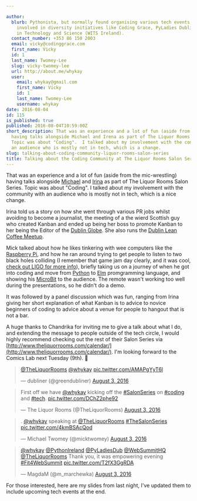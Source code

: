 ```yaml
---

author:
  blurb: Pythonista, but normally found organising various tech events, and now heavily
    involved in diversity initiatives like Coding Grace, PyLadies Dublin, and Women
    in Technology and Science (WITS Ireland).
  contact_number: +353 86 150 2003
  email: vicky@codinggrace.com
  first_name: Vicky
  id: 1
  last_name: Twomey-Lee
  slug: vicky-twomey-lee
  url: http://about.me/whykay
  user:
    email: whykay@gmail.com
    first_name: Vicky
    id: 1
    last_name: Twomey-Lee
    username: whykay
date: 2016-08-04
id: 115
is_published: true
published: 2016-08-04T10:59:00Z
short_description: That was an experience and a lot of fun (aside from the mic-wrestling)
  having talks alongside Michael and Irena as part of The Liquor Rooms Salon Series.
  Topic was about "Coding".  I talked about my involvement with the community with
  an audience who is mostly not in tech, which is a change.
slug: talking-about-coding-community-liquor-rooms-salon-series
title: Talking about the Coding Community at The Liquor Rooms Salon Series
---
```


That was an experience and a lot of fun (aside from the mic-wrestling) having talks alongside [Michael](https://twitter.com/micktwomey) and [Irina](https://twitter.com/strawbana) as part of The Liquor Rooms Salon Series. Topic was about "Coding". I talked about my involvement with the community with an audience who is mostly not in tech, which is a nice change. 

Irina told us a story on how she went through various PR jobs whilst avoiding to become a journalist, the meeting of a the wierd Scottish guy who created Kanban and ended up being her boss to promote Kanban to her being the Editor of the [Dublin Globe](http://www.dublinglobe.com/). She also runs the [Dublin Lean Coffee Meetup](http://www.meetup.com/Dublin-Lean-Coffee-Meetup/). 

Mick talked about how he likes tinkering with wee computers like the [Raspberry Pi](https://www.raspberrypi.org/), and how he ran around trying to get people to listen to two black holes colliding (I remember that game jam day clearly, and it was cool, [check out LIGO for more info](https://www.ligo.caltech.edu/page/educational-resources)), briefly taking us on a journey of when he got into coding and move from [Python](https://www.python.org/) to [Elm](http://elm-lang.org/) promgramming language, and showing his [MicroBit](https://www.microbit.co.uk/) to the audience. The remote wasn't working too well during the presentations, so he didn't do a demo.

It was followed by a panel discussion which was fun, ranging from Irina giving her short explanation of what Kanban is to advice to novice beginners of coding to advice about a venue for people to hangout that is not a bar.

A huge thanks to Chandrika for inviting me to give a talk about what I do, and extending the message to people outside of the tech circle, I would highly recommend checking out the rest of their Salon Series via [http://www.theliquorrooms.com/calendar/](http://www.theliquorrooms.com/calendar/). I'm looking forward to the Comics Lab next Tuesday (9th). 😬 

<blockquote class="twitter-tweet" data-lang="en"><p lang="und" dir="ltr"><a href="https://twitter.com/TheLiquorRooms">@TheLiquorRooms</a> <a href="https://twitter.com/whykay">@whykay</a> <a href="https://t.co/AMAPgYyT6l">pic.twitter.com/AMAPgYyT6l</a></p>&mdash; dubliner (@greendubliner) <a href="https://twitter.com/greendubliner/status/760905646044766208">August 3, 2016</a></blockquote>

<blockquote class="twitter-tweet" data-lang="en"><p lang="en" dir="ltr">First off we have <a href="https://twitter.com/whykay">@whykay</a> kicking off the <a href="https://twitter.com/hashtag/SalonSeries?src=hash">#SalonSeries</a> on <a href="https://twitter.com/hashtag/coding?src=hash">#coding</a> and <a href="https://twitter.com/hashtag/tech?src=hash">#tech</a>. <a href="https://t.co/DChZ2phe92">pic.twitter.com/DChZ2phe92</a></p>&mdash; The Liquor Rooms (@TheLiquorRooms) <a href="https://twitter.com/TheLiquorRooms/status/760904692394299392">August 3, 2016</a></blockquote>

<blockquote class="twitter-tweet" data-lang="en"><p lang="en" dir="ltr">. <a href="https://twitter.com/whykay">@whykay</a> speaking at <a href="https://twitter.com/TheLiquorRooms">@TheLiquorRooms</a> <a href="https://twitter.com/hashtag/TheSalonSeries?src=hash">#TheSalonSeries</a> <a href="https://t.co/4kmBSAcQod">pic.twitter.com/4kmBSAcQod</a></p>&mdash; Michael Twomey (@micktwomey) <a href="https://twitter.com/micktwomey/status/760908190808670209">August 3, 2016</a></blockquote>

<blockquote class="twitter-tweet" data-lang="en"><p lang="en" dir="ltr"><a href="https://twitter.com/whykay">@whykay</a> <a href="https://twitter.com/PythonIreland">@PythonIreland</a> <a href="https://twitter.com/PyLadiesDub">@PyLadiesDub</a> <a href="https://twitter.com/WebSummitHQ">@WebSummitHQ</a> <a href="https://twitter.com/TheLiquorRooms">@TheLiquorRooms</a> Thank you, it was empowering evening <a href="https://twitter.com/hashtag/Fit4WebSummit?src=hash">#Fit4WebSummit</a> <a href="https://t.co/T2fX3GgRDA">pic.twitter.com/T2fX3GgRDA</a></p>&mdash; MagdaM (@m_marchewka) <a href="https://twitter.com/m_marchewka/status/760985875211837440">August 3, 2016</a></blockquote>
<script async src="//platform.twitter.com/widgets.js" charset="utf-8"></script>

For those interested, here are my slides from last night, I've updated them to include upcoming tech events at the end.

<script async class="speakerdeck-embed" data-id="91fde967646b47ce858e6b4277d641ca" data-ratio="1.33333333333333" src="//speakerdeck.com/assets/embed.js"></script>
